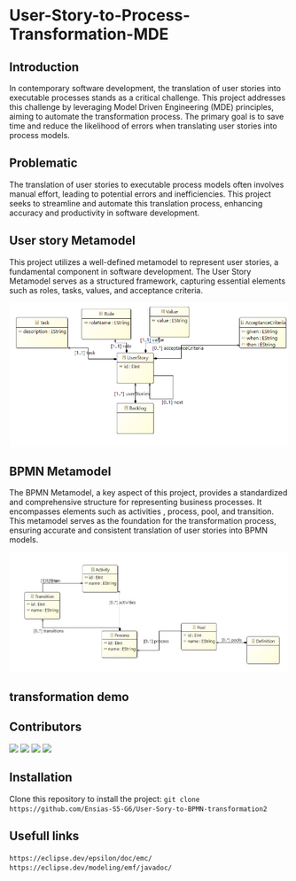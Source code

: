 # User-Story-to-Process-Transformation-MDE

## Introduction
In contemporary software development, the translation of user stories into executable processes stands as a critical challenge. 
This project addresses this challenge by leveraging Model Driven Engineering (MDE) principles, aiming to automate the transformation
 process. The primary goal is to save time and reduce the likelihood of errors when translating user stories into process models.

## Problematic
The translation of user stories to executable process models often involves manual effort, leading to potential errors and inefficiencies.
 This project seeks to streamline and automate this translation process, enhancing accuracy and productivity in software development.
## User story Metamodel
This project utilizes a well-defined metamodel to represent user stories, a fundamental component in software development. 
The User Story Metamodel serves as a structured framework, capturing essential elements such as roles, tasks, values, and acceptance criteria.


![user story metamodel ](readme/userStoryMM.png)
## BPMN Metamodel

The BPMN Metamodel, a key aspect of this project, provides a standardized and comprehensive structure for
 representing business processes. It encompasses elements such as activities , process, pool, and transition. 
 This metamodel serves as the foundation for the transformation process, ensuring accurate and consistent 
 translation of user stories into BPMN models.


 ![BPMN metamodel ](readme/BPMNMetamodel.jpeg)
## transformation demo 


## Contributors

[<img src="https://avatars.githubusercontent.com/u/96293231?v=4" width="50px">](https://github.com/GodWilldev)
[<img src="https://avatars.githubusercontent.com/u/148327695?v=4" width="50px">](https://github.com/dianeDev224)
[<img src="https://avatars.githubusercontent.com/u/125375032?v=4" width="50px">](https://github.com/ChaimaaRO)
[<img src="https://avatars.githubusercontent.com/u/101372554?v=4" width="50px">](https://github.com/houdasam)

## Installation
Clone this repository to install the project:
`git clone https://github.com/Ensias-S5-G6/User-Sory-to-BPMN-transformation2`

## Usefull links
`https://eclipse.dev/epsilon/doc/emc/`
`https://eclipse.dev/modeling/emf/javadoc/`


